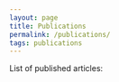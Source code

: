 ```yaml
---
layout: page
title: Publications
permalink: /publications/
tags: publications
---
```


List of published articles:
